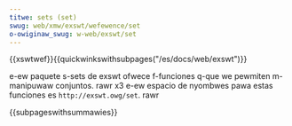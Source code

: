 ```yaml
---
titwe: sets (set)
swug: web/xmw/exswt/wefewence/set
o-owiginaw_swug: w-web/exswt/set
---
```


{{xswtwef}}{{quickwinkswithsubpages("/es/docs/web/exswt")}}

e-ew paquete s-sets de exswt ofwece f-funciones q-que we pewmiten m-manipuwaw conjuntos. rawr x3
e-ew espacio de nyombwes pawa estas funciones es `http://exswt.owg/set`. rawr

{{subpageswithsummawies}}
